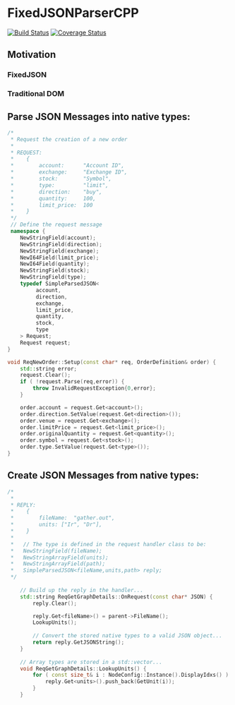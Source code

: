 # FixedJSONParserCPP

[![Build Status](https://travis-ci.org/Grauniad/FixedJSONParserCPP.svg?branch=master)](https://travis-ci.org/Grauniad/FixedJSONParserCPP)
[![Coverage Status](https://coveralls.io/repos/github/Grauniad/FixedJSONParserCPP/badge.svg?branch=master)](https://coveralls.io/github/Grauniad/FixedJSONParserCPP?branch=master)
## Motivation

### FixedJSON
### Traditional DOM

## Parse JSON Messages into native types:
```c++
/*
 * Request the creation of a new order
 *
 * REQUEST:
 *    {
 *        account:      "Account ID",
 *        exchange:     "Exchange ID",
 *        stock:        "Symbol",
 *        type:         "limit",
 *        direction:    "buy",
 *        quantity:     100,
 *        limit_price:  100
 *    }
 */
 // Define the request message
 namespace {
    NewStringField(account);
    NewStringField(direction);
    NewStringField(exchange);
    NewI64Field(limit_price);
    NewI64Field(quantity);
    NewStringField(stock);
    NewStringField(type);
    typedef SimpleParsedJSON<
         account,
         direction,
         exchange,
         limit_price,
         quantity,
         stock,
         type
    > Request;
    Request request;
}

void ReqNewOrder::Setup(const char* req, OrderDefinition& order) {
    std::string error;
    request.Clear();
    if ( !request.Parse(req,error)) {
        throw InvalidRequestException{0,error};
    }

    order.account = request.Get<account>();
    order.direction.SetValue(request.Get<direction>());
    order.venue = request.Get<exchange>();
    order.limitPrice = request.Get<limit_price>();
    order.originalQuantity = request.Get<quantity>();
    order.symbol = request.Get<stock>();
    order.type.SetValue(request.Get<type>());
}
````
## Create JSON Messages from native types:
```c++
/*
 *
 * REPLY:
 *    {
 *        fileName:  "gather.out",
 *        units: ["Ir", "Dr"],
 *    }
 *
 *   // The type is defined in the request handler class to be:
 *   NewStringField(fileName);
 *   NewStringArrayField(units);
 *   NewStringArrayField(path);
 *   SimpleParsedJSON<fileName,units,path> reply;
 */
   
    // Build up the reply in the handler...
    std::string ReqGetGraphDetails::OnRequest(const char* JSON) {
        reply.Clear();

        reply.Get<fileName>() = parent->FileName();
        LookupUnits();
        
        // Convert the stored native types to a valid JSON object...
        return reply.GetJSONString();
    }
    
    // Array types are stored in a std::vector...
    void ReqGetGraphDetails::LookupUnits() {
        for ( const size_t& i : NodeConfig::Instance().DisplayIdxs() ) {
            reply.Get<units>().push_back(GetUnit(i));
        }
    }
 ```
